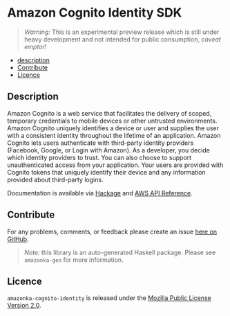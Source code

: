 # Amazon Cognito Identity SDK

> _Warning:_ This is an experimental preview release which is still under heavy development and not intended for public consumption, _caveat emptor_!

* [description](#description)
* [Contribute](#contribute)
* [Licence](#licence)

## Description

Amazon Cognito is a web service that facilitates the delivery of scoped, temporary credentials to mobile devices or other untrusted environments. Amazon Cognito uniquely identifies a device or user and supplies the user with a consistent identity throughout the lifetime of an application. Amazon Cognito lets users authenticate with third-party identity providers (Facebook, Google, or Login with Amazon). As a developer, you decide which identity providers to trust. You can also choose to support unauthenticated access from your application. Your users are provided with Cognito tokens that uniquely identify their device and any information provided about third-party logins.

Documentation is available via [Hackage](http://hackage.haskell.org/package/amazonka-cognito-identity)
and [AWS API Reference]().


## Contribute

For any problems, comments, or feedback please create an issue [here on GitHub](https://github.com/brendanhay/amazonka/issues).

> _Note:_ this library is an auto-generated Haskell package. Please see `amazonka-gen` for more information.


## Licence

`amazonka-cognito-identity` is released under the [Mozilla Public License Version 2.0](http://www.mozilla.org/MPL/).
